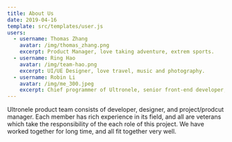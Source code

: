 ```yaml
---
title: About Us
date: 2019-04-16
template: src/templates/user.js
users:
  - username: Thomas Zhang
    avatar: /img/thomas_zhang.png
    excerpt: Product Manager, love taking adventure, extrem sports.
  - username: Ring Hao
    avatar: /img/team-hao.png
    excerpt: UI/UE Designer, love travel, music and photography.
  - username: Robin Li
    avatar: /img/me_300.jpeg
    excerpt: Chief programmer of Ultronele, senior front-end developer, technical supporter of this product.
---
```


Ultronele product team consists of developer, designer, and project/prodcut manager. Each member has rich experience in its field, and all are veterans which take the responsibility of the each role of this project. We have worked together for long time, and all fit together very well.